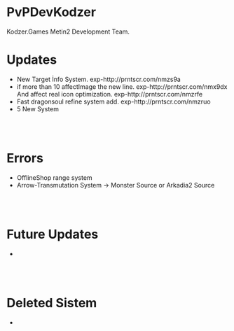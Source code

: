 # PvPDevKodzer

Kodzer.Games Metin2 Development Team.

# Updates
 <ul>
		<li>
	New Target İnfo System. exp-http://prntscr.com/nmzs9a
		</li>
		<li>
	if more than 10 affectImage the new line. exp-http://prntscr.com/nmx9dx<br> 
	And affect real icon optimization. exp-http://prntscr.com/nmzrfe
		</li>
		<li>
	Fast dragonsoul refine system add. exp-http://prntscr.com/nmzruo
		</li>
		<li>
			5 New System 
		</li>
</ul>

<br></br>

# Errors

<ul>
		<li>
OfflineShop range system 
		</li>
		<li>
	Arrow-Transmutation System -> Monster Source or Arkadia2 Source
		</li>
</ul>


<br></br>
# Future Updates
<ul>
		<li>
		</li>
</ul>

<br></br>
# Deleted Sistem
<ul>
		<li>
		</li>
</ul>

